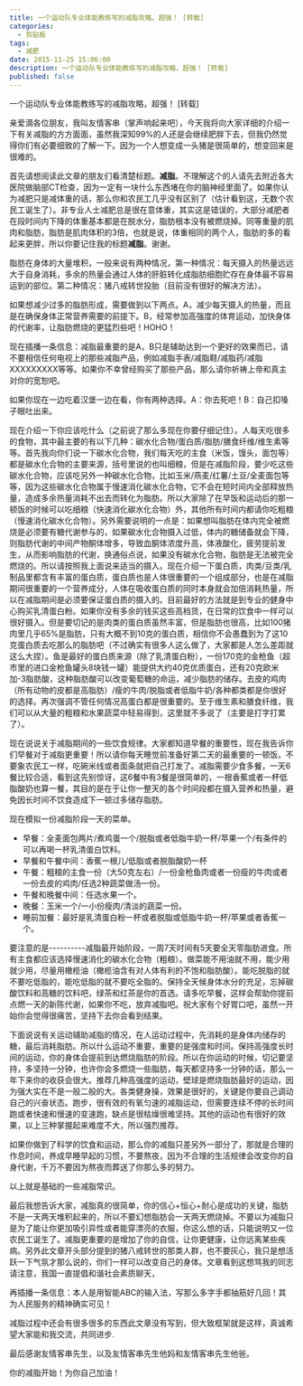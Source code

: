 ```yaml
---
title: 一个运动队专业体能教练写的减脂攻略，超强！ [转载]
categories:
  - 剪贴板
tags:
  - 减肥
date: 2015-11-25 15:06:00
description: 一个运动队专业体能教练写的减脂攻略，超强！ [转载]
published: false
---
```


一个运动队专业体能教练写的减脂攻略，超强！ [转载]

亲爱滴各位朋友，我叫友情客串（掌声响起来吧），今天我将向大家详细的介绍一下有关减脂的方方面面，虽然我深知99%的人还是会继续肥胖下去，但我仍然觉得你们有必要细致的了解一下。因为一个人想变成一头猪是很简单的，想变回来是很难的。

首先请想阅读此文章的朋友们看清楚标题。****减脂****。不理解这个的人请先去附近各大医院做脑部CT检查，因为一定有一块什么东西堵在你的脑神经里面了。如果你认为减肥只是减体重的话，那么你和农民工几乎没有区别了（估计看到这，无数个农民工诞生了）。非专业人士减肥总是很在意体重，其实这是错误的，大部分减肥者在段时间内下降的体重基本都是在脱水分，脂肪根本没有被燃烧掉。同等重量的肌肉和脂肪，脂肪是肌肉体积的3倍，也就是说，体重相同的两个人，脂肪的多的看起来更胖，所以你要记住我的标题****减脂****。谢谢。

脂肪在身体的大量堆积，一般来说有两种情况，第一种情况：每天摄入的热量远远大于自身消耗，多余的热量会通过人体的肝脏转化成脂肪细胞贮存在身体最不容易运到的部位。第二种情况：猪八戒转世投胎（目前没有很好的解决方法）。

如果想减少过多的脂肪形成，需要做到以下两点。A，减少每天摄入的热量，而且是在确保身体正常营养需要的前提下。B，经常参加高强度的体育运动，加快身体的代谢率，让脂肪燃烧的更猛烈些吧！HOHO！

现在插播一条信息：减脂最重要的是A，B只是辅助达到一个更好的效果而已，请不要相信任何电视上的那些减脂产品，例如减脂手表/减脂鞋/减脂药/减脂XXXXXXXXX等等。如果你不幸曾经购买了那些产品，那么请你祈祷上帝和真主对你的宽恕吧。

如果你现在一边吃着汉堡一边在看，你有两种选择。A：你去死吧！B：自己扣嗓子眼吐出来。

现在介绍一下你应该吃什么（之前说了那么多现在你要仔细记住）。人每天吃很多的食物，其中最主要的有以下几种：碳水化合物/蛋白质/脂肪/膳食纤维/维生素等等。首先我向你们说一下碳水化合物，我们每天吃的主食（米饭，馒头，面包等）都是碳水化合物的主要来源，括号里说的也叫细粮，但是在减脂阶段，要少吃这些碳水化合物，应该吃另外一种碳水化合物，比如玉米/燕麦/红薯/土豆/全麦面包等等，因为这些碳水化合物属于慢速消化碳水化合物，它不会在短时间内全部释放热量，造成多余热量消耗不出去而转化为脂肪。所以大家除了在早饭和运动后的那一顿饭的时候可以吃细粮（快速消化碳水化合物）外，其他所有时间内都请你吃粗粮（慢速消化碳水化合物）。另外需要说明的一点是：如果想叫脂肪在体内完全被燃烧是必须要有糖代谢参与的，如果碳水化合物摄入过低，体内的糖储备就会下降，则脂肪代谢的中间产物酮体增多，导致血酮体浓度升高，体液酸化，疲劳提前发生，从而影响脂肪的代谢，换通俗点说，如果没有碳水化合物，脂肪是无法被完全燃烧的。所以请按照我上面说来适当的摄入。现在介绍一下蛋白质，肉类/豆类/乳制品里都含有丰富的蛋白质，蛋白质也是人体很重要的一个组成部分，也是在减脂期间很重要的一个营养成分，人体在吸收蛋白质的同时本身就会加倍消耗热量，所以在减脂期间是必须要保证蛋白质的摄入的。目前最好的方法就是到专业的健身中心购买乳清蛋白粉。如果你没有多余的钱买这些高档货，在日常的饮食中一样可以很好摄入。但是要切记的是肉类的蛋白质虽然丰富，但是脂肪也很高，比如100猪肉里几乎65%是脂肪，只有大概不到10克的蛋白质，相信你不会愚蠢到为了这10克蛋白质去吃那么的脂肪吧（不过确实有很多人这么做了，大家都是人怎么差距就这么大捏）。鱼是最好的蛋白质来源（除了乳清蛋白粉），一份170克的金枪鱼（超市里的进口金枪鱼罐头8块钱一罐）能提供大约40克优质蛋白，还有20克欧米加-3脂肪酸，这种脂肪酸可以改变葡萄糖的命运，减少脂肪的储存。去皮的鸡肉（所有动物的皮都是高脂肪）/瘦的牛肉/脱脂或者低脂牛奶/各种都类都是你很好的选择。再次强调不管任何情况高蛋白都是很重要的。至于维生素和膳食纤维，我们可以从大量的粗粮和水果蔬菜中轻易得到，这里就不多说了（主要是打字打累了）。

现在说说关于减脂期间的一些饮食规律。大家都知道早餐的重要性，现在我告诉你们早餐对于减脂更重要！所以请你每天睡觉前准备好第二天的最重要的一顿饭。不要象农民工一样，吃碗米线或者面条就把自己打发了。减脂需要少食多餐，一天6餐比较合适，看到这先别惊讶，这6餐中有3餐是很简单的，一根香蕉或者一杯低脂酸奶也算一餐，其目的是在于让你一整天的各个时间段都在摄入营养和热量，避免因长时间不饮食造成下一顿过多储存脂肪。

现在模拟一份减脂阶段一天的菜单。

- 早餐：全麦面包两片/煮鸡蛋一个/脱脂或者低脂牛奶一杯/苹果一个/有条件的可以再喝一杯乳清蛋白饮料。
- 早餐和午餐中间：香蕉一根儿/低脂或者脱脂酸奶一杯
- 午餐：粗粮的主食一份（大50克左右）/一份金枪鱼肉或者一份瘦的牛肉或者一份去皮的鸡肉/任选2种蔬菜做汤一份。
- 午餐和晚餐中间：任选水果一个。
- 晚餐：玉米一个/一小份瘦肉/清淡的蔬菜一份。
- 睡前加餐：最好是乳清蛋白粉一杯或者脱脂或低脂牛奶一杯/苹果或者香蕉一个。

要注意的是----------减脂最开始阶段，一周7天时间有5天要全天零脂肪进食。所有主食都应该选择慢速消化的碳水化合物（粗粮）。做菜能不用油就不用，能少用就少用，尽量用橄榄油（橄榄油含有对人体有利的不饱和脂肪酸）。能吃脱脂的就不要吃低脂的，能吃低脂的就不要吃全脂的。保持全天候身体水分的充足，忘掉碳酸饮料和高糖的饮料吧，绿茶和红茶是你的首选。请多吃早餐，这样会帮助你提前点燃一天的新陈代谢，如果你不吃，放弃减脂吧。祝大家有个好胃口吧，虽然一开始你会觉得很痛苦，坚持下去你会看到结果。

下面说说有关运动辅助减脂的情况，在人运动过程中，先消耗的是身体内储存的糖，最后消耗脂肪。所以什么运动不重要，重要的是强度和时间。保持高强度长时间的运动，你的身体会提前到达燃烧脂肪的阶段。所以在你运动的时候，切记要坚持，多坚持一分钟，也许你会多燃烧一些脂肪，每天都坚持多一分钟的话，那么一年下来你的收获会很大。推荐几种高强度的运动，壁球是燃烧脂肪最好的运动，因为强大实在不是一般二般的大。各类健身操，效果是很好的，关键是你要自己调动自己的兴奋状态。跑步，很有效的有氧匀速的减脂运动，但需要连续不停的长时间跑或者快速和慢速的变速跑，缺点是很枯燥很难坚持。其他的运动也有很好的效果，以上三种掌握起来难度不大，所以强烈推荐。

如果你做到了科学的饮食和运动，那么你的减脂只差另外一部分了，那就是合理的作息时间，养成早睡早起的习惯，不要熬夜，因为不合理的生活规律会改变你的自身代谢，千万不要因为熬夜而葬送了你那么多的努力。

以上就是基础的一些减脂常识。

最后我想告诉大家，减脂真的很简单，你的信心+恒心+耐心是成功的关键，脂肪不是一天两天堆积起来的，所以不要幻想脂肪会一天两天燃烧掉。不要以为减脂只是为了能让你更加吸引异性或者能穿漂亮的衣服，你这么想的话，只能说明又一位农民工诞生了。减脂更重要的是增加了你的自信，让你更健康，让你远离某些疾病。另外此文章开头部分提到的猪八戒转世的那类人群，也不要灰心，我只是想活跃一下气氛才那么说的，你们一样可以改变自己的身体。文章看到这想骂我的同志请注意，我国一直提倡和谐社会素质聊天，

再插播一条信息：本人是用智能ABC的输入法，写那么多字手都抽筋好几回！其为人民服务的精神确实可见！

减脂过程中还会有很多很多的东西此文章没有写到，但大致框架就是这样，真诚希望大家能和我交流，共同进步.

最后感谢友情客串先生，以及友情客串先生他妈和友情客串先生他爸。

你的减脂开始！为你自己加油！